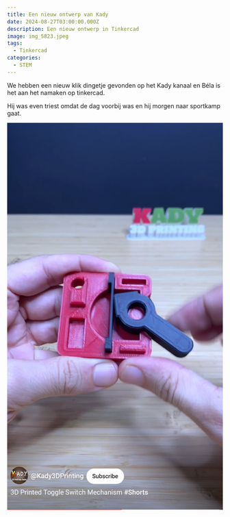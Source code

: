 ```yaml
---
title: Een nieuw ontwerp van Kady
date: 2024-08-27T03:00:00.000Z
description: Een nieuw ontwerp in Tinkercad
image: img_5823.jpeg
tags:
  - Tinkercad
categories:
  - STEM
---
```

We hebben een nieuw klik dingetje gevonden op het Kady kanaal en Béla is het aan het namaken op tinkercad.

Hij was even triest omdat de dag voorbij was en hij morgen naar sportkamp gaat.

![](img_5819.jpeg "Kady3D")
